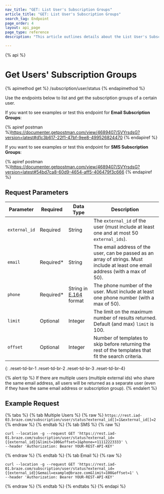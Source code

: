 ```yaml
---
nav_title: "GET: List User's Subscription Groups"
article_title: "GET: List User's Subscription Groups"
search_tag: Endpoint
page_order: 4
layout: api_page
page_type: reference
description: "This article outlines details about the List User's Subscription Groups Braze endpoint."

---
```

{% api %}
# Get Users' Subscription Groups
{% apimethod get %}
/subscription/user/status
{% endapimethod %}

Use the endpoints below to list and get the subscription groups of a certain user.

If you want to see examples or test this endpoint for __Email Subscription Groups__:

{% apiref postman %}https://documenter.getpostman.com/view/4689407/SVYrsdsG?version=latest#d1c3b617-22f1-47bf-9ee8-499526824470 {% endapiref %}

If you want to see examples or test this endpoint for __SMS Subscription Groups__:

{% apiref postman %}https://documenter.getpostman.com/view/4689407/SVYrsdsG?version=latest#54bd7ca8-60d9-4654-aff5-406479f3c666 {% endapiref %}

## Request Parameters

| Parameter | Required | Data Type | Description |
|---|---|---|---|
| `external_id`  | Required | String | The `external_id` of the user (must include at least one and at most 50 `external_ids`). |
| `email`  |  Required* | String | The email address of the user, can be passed as an array of strings. Must include at least one email address (with a max of 50). |
| `phone` | Required* | String in [E.164](https://en.wikipedia.org/wiki/E.164) format | The phone number of the user. Must include at least one phone number (with a max of 50). |
| `limit` | Optional | Integer | The limit on the maximum number of results returned. Default (and max) `limit` is 100. |
| `offset`  |  Optional | Integer | Number of templates to skip before returning the rest of the templates that fit the search criteria. |
{: .reset-td-br-1 .reset-td-br-2 .reset-td-br-3  .reset-td-br-4}

{% alert tip %}
If there are multiple users (multiple external ids) who share the same email address, all users will be returned as a separate user (even if they have the same email address or subscription group).
{% endalert %}

## Example Request 

{% tabs %}
{% tab Multiple Users %}
{% raw %}
`https://rest.iad-03.braze.com/subscription/user/status?external_id[]=1&external_id[]=2`
{% endraw %}
{% endtab %}
{% tab SMS %}
{% raw %}
```
curl --location -g --request GET 'https://rest.iad-01.braze.com/subscription/user/status?external_id={{external_id}}&limit=100&offset=1&phone=+11112223333' \
--header 'Authorization: Bearer YOUR-REST-API-KEY'
```
{% endraw %}
{% endtab %}
{% tab Email %}
{% raw %}
```
curl --location -g --request GET 'https://rest.iad-01.braze.com/subscription/user/status?external_id={{external_id}}&email=example@braze.com&limit=100&offset=1' \
--header 'Authorization: Bearer YOUR-REST-API-KEY'
```
{% endraw %}
{% endtab %}
{% endtabs %}
{% endapi %}
